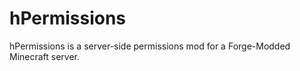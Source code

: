 hPermissions
============

hPermissions is a server-side permissions mod for a Forge-Modded Minecraft server.
